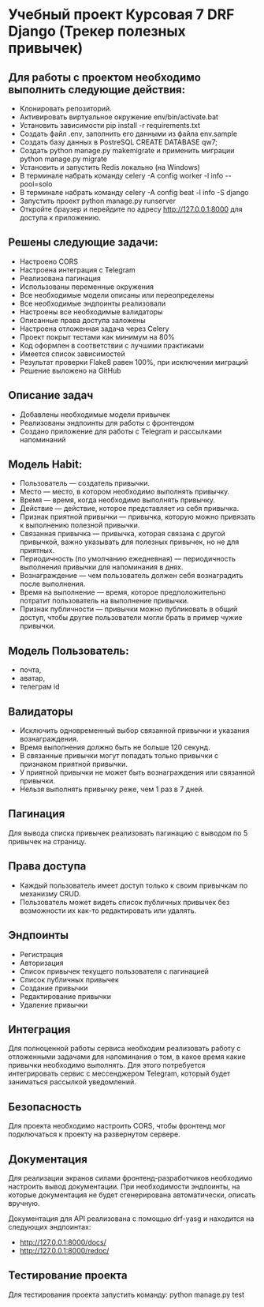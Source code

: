 # Учебный проект Курсовая 7 DRF Django (Трекер полезных привычек)

## Для работы с проектом необходимо выполнить следующие действия:

- Клонировать репозиторий.
- Активировать виртуальное окружение env/bin/activate.bat
- Установить зависимости pip install -r requirements.txt
- Создать файл .env, заполнить его данными из файла env.sample
- Создать базу данных в PostreSQL CREATE DATABASE qw7;
- Создать python manage.py makemigrate и применить миграции python manage.py migrate
- Установить и запустить Redis локально (на Windows)
- В терминале набрать команду celery -A config worker -l info --pool=solo
- В терминале набрать команду celery -A config beat -l info -S django
- Запустить проект python manage.py runserver
- Откройте браузер и перейдите по адресу http://127.0.0.1:8000 для доступа к приложению.

## Решены следующие задачи:

- Настроено CORS
- Настроена интеграция с Telegram
- Реализована пагинация
- Использованы переменные окружения
- Все необходимые модели описаны или переопределены
- Все необходимые эндпоинты реализовали
- Настроены все необходимые валидаторы
- Описанные права доступа заложены
- Настроена отложенная задача через Celery
- Проект покрыт тестами как минимум на 80%
- Код оформлен в соответствии с лучшими практиками
- Имеется список зависимостей
- Результат проверки Flake8 равен 100%, при исключении миграций
- Решение выложено на GitHub

## Описание задач

- Добавлены необходимые модели привычек
- Реализованы эндпоинты для работы с фронтендом
- Создано приложение для работы с Telegram и рассылками напоминаний

## Модель Habit:

- Пользователь — создатель привычки.
- Место — место, в котором необходимо выполнять привычку.
- Время — время, когда необходимо выполнять привычку.
- Действие — действие, которое представляет из себя привычка.
- Признак приятной привычки — привычка, которую можно привязать к выполнению полезной привычки.
- Связанная привычка — привычка, которая связана с другой привычкой, важно указывать для полезных привычек, но не для приятных.
- Периодичность (по умолчанию ежедневная) — периодичность выполнения привычки для напоминания в днях.
- Вознаграждение — чем пользователь должен себя вознаградить после выполнения.
- Время на выполнение — время, которое предположительно потратит пользователь на выполнение привычки.
- Признак публичности — привычки можно публиковать в общий доступ, чтобы другие пользователи могли брать в пример чужие привычки.

## Модель Пользователь:

- почта,
- аватар,
- телеграм id
  
## Валидаторы

- Исключить одновременный выбор связанной привычки и указания вознаграждения.
- Время выполнения должно быть не больше 120 секунд.
- В связанные привычки могут попадать только привычки с признаком приятной привычки.
- У приятной привычки не может быть вознаграждения или связанной привычки.
- Нельзя выполнять привычку реже, чем 1 раз в 7 дней.

## Пагинация

Для вывода списка привычек реализовать пагинацию с выводом по 5 привычек на страницу.

## Права доступа

- Каждый пользователь имеет доступ только к своим привычкам по механизму CRUD.
- Пользователь может видеть список публичных привычек без возможности их как-то редактировать или удалять.

## Эндпоинты

- Регистрация
- Авторизация
- Список привычек текущего пользователя с пагинацией
- Список публичных привычек
- Создание привычки
- Редактирование привычки
- Удаление привычки

## Интеграция

Для полноценной работы сервиса необходим реализовать работу с отложенными задачами для напоминания о том, в какое время какие привычки необходимо выполнять.
Для этого потребуется интегрировать сервис с мессенджером Telegram, который будет заниматься рассылкой уведомлений.

## Безопасность

Для проекта необходимо настроить CORS, чтобы фронтенд мог подключаться к проекту на развернутом сервере.

## Документация

Для реализации экранов силами фронтенд-разработчиков необходимо настроить вывод документации. При необходимости эндпоинты, на которые документация не будет сгенерирована автоматически, описать вручную.

Документация для API реализована с помощью drf-yasg и находится на следующих эндпоинтах:

- http://127.0.0.1:8000/docs/
- http://127.0.0.1:8000/redoc/

## Тестирование проекта

Для тестирования проекта запустить команду: python manage.py test

